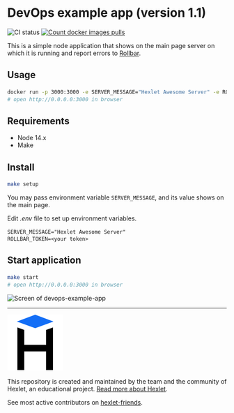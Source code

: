 # DevOps example app (version 1.1)

![CI status](https://github.com/hexlet-components/devops-example-app/actions/workflows/main.yml/badge.svg) [![Count docker images pulls](https://img.shields.io/docker/pulls/hexletcomponents/devops-example-app.svg)](https://hub.docker.com/r/hexletcomponents/devops-example-app)

This is a simple node application that shows on the main page server on which it is running and report errors to [Rollbar](https://rollbar.com/).

## Usage

```bash
docker run -p 3000:3000 -e SERVER_MESSAGE="Hexlet Awesome Server" -e ROLLBAR_TOKEN="<your token>" hexletcomponents/devops-example-app
# open http://0.0.0.0:3000 in browser
 ```

## Requirements

* Node 14.x
* Make

## Install

```bash
make setup
```

You may pass environment variable `SERVER_MESSAGE`, and its value shows on the main page.

Edit *.env* file to set up environment variables.

```env
SERVER_MESSAGE="Hexlet Awesome Server"
ROLLBAR_TOKEN=<your token>
```

## Start application

```bash
make start
# open http://0.0.0.0:3000 in browser
```

![Screen of devops-example-app](assets/app.png)

---

[![Hexlet Ltd. logo](https://raw.githubusercontent.com/Hexlet/assets/master/images/hexlet_logo128.png)](https://hexlet.io?utm_source=github&utm_medium=link&utm_campaign=devops-example-app)

This repository is created and maintained by the team and the community of Hexlet, an educational project. [Read more about Hexlet](https://hexlet.io?utm_source=github&utm_medium=link&utm_campaign=devops-example-app).

See most active contributors on [hexlet-friends](https://friends.hexlet.io/).
